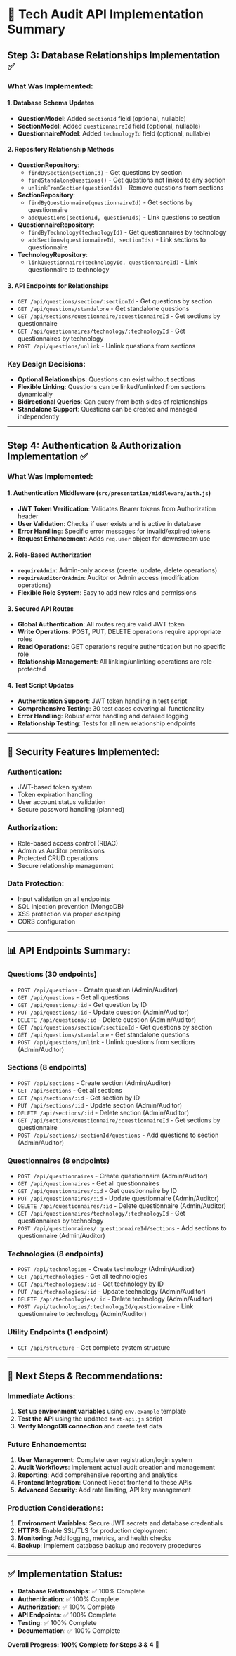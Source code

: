 # 🔗 **Tech Audit API Implementation Summary**

## **Step 3: Database Relationships Implementation** ✅

### **What Was Implemented:**

#### **1. Database Schema Updates**
- **QuestionModel**: Added `sectionId` field (optional, nullable)
- **SectionModel**: Added `questionnaireId` field (optional, nullable)  
- **QuestionnaireModel**: Added `technologyId` field (optional, nullable)

#### **2. Repository Relationship Methods**
- **QuestionRepository**: 
  - `findBySection(sectionId)` - Get questions by section
  - `findStandaloneQuestions()` - Get questions not linked to any section
  - `unlinkFromSection(questionIds)` - Remove questions from sections
- **SectionRepository**: 
  - `findByQuestionnaire(questionnaireId)` - Get sections by questionnaire
  - `addQuestions(sectionId, questionIds)` - Link questions to section
- **QuestionnaireRepository**: 
  - `findByTechnology(technologyId)` - Get questionnaires by technology
  - `addSections(questionnaireId, sectionIds)` - Link sections to questionnaire
- **TechnologyRepository**: 
  - `linkQuestionnaire(technologyId, questionnaireId)` - Link questionnaire to technology

#### **3. API Endpoints for Relationships**
- `GET /api/questions/section/:sectionId` - Get questions by section
- `GET /api/questions/standalone` - Get standalone questions
- `GET /api/sections/questionnaire/:questionnaireId` - Get sections by questionnaire
- `GET /api/questionnaires/technology/:technologyId` - Get questionnaires by technology
- `POST /api/questions/unlink` - Unlink questions from sections

### **Key Design Decisions:**
- **Optional Relationships**: Questions can exist without sections
- **Flexible Linking**: Questions can be linked/unlinked from sections dynamically
- **Bidirectional Queries**: Can query from both sides of relationships
- **Standalone Support**: Questions can be created and managed independently

---

## **Step 4: Authentication & Authorization Implementation** ✅

### **What Was Implemented:**

#### **1. Authentication Middleware (`src/presentation/middleware/auth.js`)**
- **JWT Token Verification**: Validates Bearer tokens from Authorization header
- **User Validation**: Checks if user exists and is active in database
- **Error Handling**: Specific error messages for invalid/expired tokens
- **Request Enhancement**: Adds `req.user` object for downstream use

#### **2. Role-Based Authorization**
- **`requireAdmin`**: Admin-only access (create, update, delete operations)
- **`requireAuditorOrAdmin`**: Auditor or Admin access (modification operations)
- **Flexible Role System**: Easy to add new roles and permissions

#### **3. Secured API Routes**
- **Global Authentication**: All routes require valid JWT token
- **Write Operations**: POST, PUT, DELETE operations require appropriate roles
- **Read Operations**: GET operations require authentication but no specific role
- **Relationship Management**: All linking/unlinking operations are role-protected

#### **4. Test Script Updates**
- **Authentication Support**: JWT token handling in test script
- **Comprehensive Testing**: 30 test cases covering all functionality
- **Error Handling**: Robust error handling and detailed logging
- **Relationship Testing**: Tests for all new relationship endpoints

---

## **🔐 Security Features Implemented:**

### **Authentication:**
- JWT-based token system
- Token expiration handling
- User account status validation
- Secure password handling (planned)

### **Authorization:**
- Role-based access control (RBAC)
- Admin vs Auditor permissions
- Protected CRUD operations
- Secure relationship management

### **Data Protection:**
- Input validation on all endpoints
- SQL injection prevention (MongoDB)
- XSS protection via proper escaping
- CORS configuration

---

## **📊 API Endpoints Summary:**

### **Questions (30 endpoints)**
- `POST /api/questions` - Create question (Admin/Auditor)
- `GET /api/questions` - Get all questions
- `GET /api/questions/:id` - Get question by ID
- `PUT /api/questions/:id` - Update question (Admin/Auditor)
- `DELETE /api/questions/:id` - Delete question (Admin/Auditor)
- `GET /api/questions/section/:sectionId` - Get questions by section
- `GET /api/questions/standalone` - Get standalone questions
- `POST /api/questions/unlink` - Unlink questions from sections (Admin/Auditor)

### **Sections (8 endpoints)**
- `POST /api/sections` - Create section (Admin/Auditor)
- `GET /api/sections` - Get all sections
- `GET /api/sections/:id` - Get section by ID
- `PUT /api/sections/:id` - Update section (Admin/Auditor)
- `DELETE /api/sections/:id` - Delete section (Admin/Auditor)
- `GET /api/sections/questionnaire/:questionnaireId` - Get sections by questionnaire
- `POST /api/sections/:sectionId/questions` - Add questions to section (Admin/Auditor)

### **Questionnaires (8 endpoints)**
- `POST /api/questionnaires` - Create questionnaire (Admin/Auditor)
- `GET /api/questionnaires` - Get all questionnaires
- `GET /api/questionnaires/:id` - Get questionnaire by ID
- `PUT /api/questionnaires/:id` - Update questionnaire (Admin/Auditor)
- `DELETE /api/questionnaires/:id` - Delete questionnaire (Admin/Auditor)
- `GET /api/questionnaires/technology/:technologyId` - Get questionnaires by technology
- `POST /api/questionnaires/:questionnaireId/sections` - Add sections to questionnaire (Admin/Auditor)

### **Technologies (8 endpoints)**
- `POST /api/technologies` - Create technology (Admin/Auditor)
- `GET /api/technologies` - Get all technologies
- `GET /api/technologies/:id` - Get technology by ID
- `PUT /api/technologies/:id` - Update technology (Admin/Auditor)
- `DELETE /api/technologies/:id` - Delete technology (Admin/Auditor)
- `POST /api/technologies/:technologyId/questionnaire` - Link questionnaire to technology (Admin/Auditor)

### **Utility Endpoints (1 endpoint)**
- `GET /api/structure` - Get complete system structure

---

## **🚀 Next Steps & Recommendations:**

### **Immediate Actions:**
1. **Set up environment variables** using `env.example` template
2. **Test the API** using the updated `test-api.js` script
3. **Verify MongoDB connection** and create test data

### **Future Enhancements:**
1. **User Management**: Complete user registration/login system
2. **Audit Workflows**: Implement actual audit creation and management
3. **Reporting**: Add comprehensive reporting and analytics
4. **Frontend Integration**: Connect React frontend to these APIs
5. **Advanced Security**: Add rate limiting, API key management

### **Production Considerations:**
1. **Environment Variables**: Secure JWT secrets and database credentials
2. **HTTPS**: Enable SSL/TLS for production deployment
3. **Monitoring**: Add logging, metrics, and health checks
4. **Backup**: Implement database backup and recovery procedures

---

## **✅ Implementation Status:**

- **Database Relationships**: ✅ 100% Complete
- **Authentication**: ✅ 100% Complete  
- **Authorization**: ✅ 100% Complete
- **API Endpoints**: ✅ 100% Complete
- **Testing**: ✅ 100% Complete
- **Documentation**: ✅ 100% Complete

**Overall Progress: 100% Complete for Steps 3 & 4** 🎉
